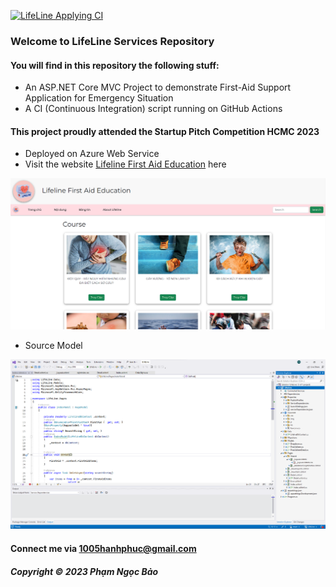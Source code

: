 [![LifeLine Applying CI](https://github.com/ngocbubuh/LifeLine/actions/workflows/CI-CD.yml/badge.svg)](https://github.com/ngocbubuh/LifeLine/actions/workflows/CI-CD.yml)

### Welcome to LifeLine Services Repository

#### You will find in this repository the following stuff:

* An ASP.NET Core MVC Project to demonstrate First-Aid Support Application for Emergency Situation
* A CI (Continuous Integration) script running on GitHub Actions

#### This project proudly attended the Startup Pitch Competition HCMC 2023
* Deployed on Azure Web Service
* Visit the website [Lifeline First Aid Education](https://lifelineservice.azurewebsites.net/) here

![Lifeline Website](https://github.com/ngocbubuh/LifeLine/blob/main/LifeLine/wwwroot/screenshot/Lifeline%20Website.png)

* Source Model

![Application Model interacts with Azure using Entity Framework Core](https://github.com/ngocbubuh/LifeLine/blob/main/LifeLine/wwwroot/screenshot/ReadmeScreenshot.png)

#### Connect me via 1005hanhphuc@gmail.com

##### Copyright &#169; 2023 Phạm Ngọc Bảo
